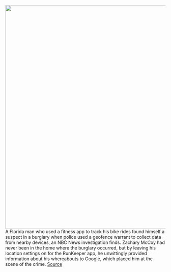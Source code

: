 <img src='https://cdn.vox-cdn.com/thumbor/jN2P8cF9jFEvSQ8jSrge1kbfeeg=/0x0:2040x1360/1200x800/filters:focal(857x517:1183x843)/cdn.vox-cdn.com/uploads/chorus_image/image/66461951/acastro_180427_1777_0001.0.jpg' width='700px' /><br/>
A Florida man who used a fitness app to track his bike rides found himself a suspect in a burglary when police used a geofence warrant to collect data from nearby devices, an NBC News investigation finds. Zachary McCoy had never been in the home where the burglary occurred, but by leaving his location settings on for the RunKeeper app, he unwittingly provided information about his whereabouts to Google, which placed him at the scene of the crime.
<a href='https://www.theverge.com/2020/3/7/21169533/florida-google-runkeeper-geofence-police-privacy'> Source <a/>